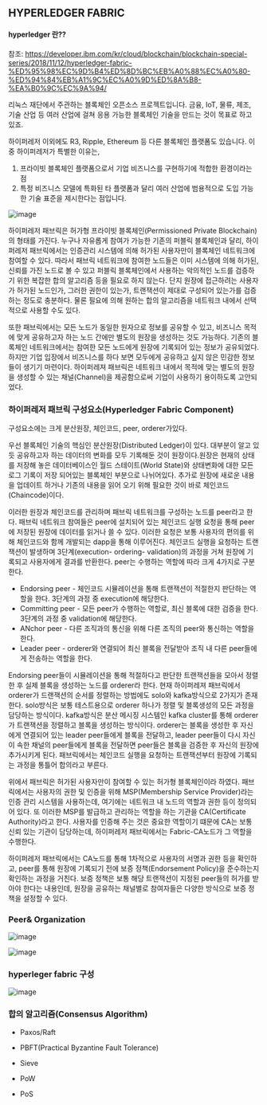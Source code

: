 ## HYPERLEDGER FABRIC


#### hyperledger 란??

참조: https://developer.ibm.com/kr/cloud/blockchain/blockchain-special-series/2018/11/12/hyperledger-fabric-%ED%95%98%EC%9D%B4%ED%8D%BC%EB%A0%88%EC%A0%80-%ED%94%84%EB%A1%9C%EC%A0%9D%ED%8A%B8-%EA%B0%9C%EC%9A%94/

리눅스 재단에서 주관하는 블록체인 오픈소스 프로젝트입니다.
금융, IoT, 물류, 제조, 기술 산업 등 여러 산업에 걸쳐 응용 가능한 블록체인 기술을 만드는 것이 목표로 하고 있죠.

하이퍼레저 이외에도 R3, Ripple, Ethereum 등 다른 블록체인 플랫폼도 있습니다. 
이 중 하이퍼레저가 특별한 이유는, 
  1) 프라이빗 블록체인 플랫폼으로서 기업 비즈니스를 구현하기에 적합한 환경이라는 점 
  2) 특정 비즈니스 모델에 특화된 타 플랫폼과 달리 여러 산업에 범용적으로 도입 가능한 기술 표준을 제시한다는 점입니다.
  
  
  
![image](https://user-images.githubusercontent.com/47058441/64676089-b6a2d200-d4af-11e9-800f-079706c06fdb.png)


하이퍼레저 패브릭은 허가형 프라이빗 블록체인(Permissioned Private Blockchain)의 형태를 가진다. 누구나 자유롭게 참여가 가능한 기존의 퍼블릭 블록체인과 달리, 하이퍼레저 패브릭에서는 인증관리 시스템에 의해 허가된 사용자만이 블록체인 네트워크에 참여할 수 있다. 따라서 패브릭 네트워크에 참여한 노드들은  이미 시스템에 의해 허가된, 신뢰를 가진 노드로 볼 수 있고 퍼블릭 블록체인에서 사용하는 악의적인 노드를 검증하기 위한 복잡한 합의 알고리즘 등을 필요로 하지 않는다. 단지 원장에 접근하려는 사용자가 허가된 노드인가, 그러한 권한이 있는가, 트랜잭션이 제대로 구성되어 있는가를 검증하는 정도로 충분하다. 물론 필요에 의해 원하는 합의 알고리즘을 네트워크 내에서 선택적으로 사용할 수도 있다. 

또한 패브릭에서는 모든 노드가 동일한 원자으로 정보를 공유할 수 있고, 비즈니스 목적에 맞게 공유하고자 하는 노드 간에만 별도의 원장을 생성하는 것도 가능하다. 기존의 블록체인 네트워크에서는 참여한 모든 노드에게 원장에 기록되어 있는 정보가 공유되었다. 하지만 기업 입장에서 비즈니스를 하다 보면 모두에게 공유하고 싶지 않은 민감한 정보들이 생기기 마련이다. 하이퍼레져 패브릭은 네트워크 내에서 목적에 맞는 별도의 원장을 생성할 수 있는 채널(Channel)을 제공함으로써 기업이 사용하기 용이하도록 고안되었다.

### 하이퍼레저 패브릭 구성요소(Hyperledger Fabric Component)

구성요소에는 크게 분산원장, 체인코드, peer, orderer가있다.

우선 블록체인 기술의 핵심인 분산원장(Distributed Ledger)이 있다. 대부분이 알고 있듯 공유하고자 하는 데이터의 변화를 모두 기록해둔 것이 원장이다.원장은 현재의 상태를 저장해 놓은 데이터베이스인 월드 스테이트(World State)와 상태변화에 대한 모든 로그 기록이 저장 되어있는 블록체인 부분으로 나뉘어있다. 추가로 원장에 새로운 내용을 업데이트 하거나 기존의 내용을 읽어 오기 위해 필요한 것이 바로 체인코드(Chaincode)이다.

이러한 원장과 체인코드를 관리하며 패브릭 네트워크를 구성하는 노드를 peer라고 한다. 패브릭 네트워크 참여들은 peer에 설치되어 있는 체인코드 실행 요청을 통해 peer에 저장된 원장에 데이터를 읽거나 쓸 수 있다. 이러한 요청은 보통 사용자의 편의를 위해 체인코드와 함께 개발되는 dapp을 통해 이루어진다. 체인코드 실행을 요청하는 트랜잭션이 발생하며 3단계(execution- ordering- validation)의 과정을 거쳐 원장에 기록되고 사용자에게 결과를 반환한다. peer는 수행하는 역할에 따라 크게 4가지로 구분한다.

* Endorsing peer - 체인코드 시뮬레이션을 통해 트랜잭션이 적절한지 판단하는 역할을 한다. 3단계의 과정 중 execution에 해당한다.
* Committing peer - 모든 peer가 수행하는 역할로, 최신 블록에 대한 검증을 한다. 3단계의 과정 중 validation에 해당한다.
* ANchor peer - 다른 조직과의 통신을 위해 다른 조직의 peer와 통신하는 역할을 한다.
* Leader peer - orderer와 연결되어 최신 블록을 전달받아 조직 내 다른 peer들에게 전송하는 역할을 한다.

Endorsing peer들이 시뮬레이션을 통해 적절하다고 판단한 트랜잭션들을 모아서 정렬한 후 실제 블록을 생성하는 노드를 orderer라 한다. 현재 하이퍼레져 패브릭에서 orderer가 드랜잭션의 순서를 정렬하는 방법에도 solo와 kafka방식으로 2가지가 존재한다.
solo방식은 보통 테스트용으로 orderer 하나가 정렬 및 블록생성의 모든 과정을 담당하는 방식이다.
kafka방식은 분산 메시징 시스템인 kafka cluster를 통해 orderer가 트랜잭션을 정렬하고 블록을 생성하는 방식이다. orderer는 블록을 생성한 후 자신에게 연결되어 있는 leader peer들에게 블록을 전달하고, leader peer들이 다시 자신이 속한 채널의 peer들에게 블록을 전달하면 peer들은 블록을 검증한 후 자신의 원장에 추가시키게 된다. 패브릭에서는 체인코드 실행을 요청하는 트랜잭션부터 원장에 기록되는 과정을 통틀어 합의라고 부른다.

위에서 패브릭은 허가된 사용자만이 참여할 수 있는 허가형 블록체인이라 하였다. 패브릭에서는 사용자의 권한 및 인증을 위해 MSP(Membership Service Provider)라는 인증 관리 시스템을 사용하는데, 여기에는 네트워크 내 노드의 역할과 권한 등이 정의되어 있다.
또 이러한 MSP를 발급하고 관리하는 역할을 하는 기관을 CA(Certificate Authority)라고 한다. 사용자를 인증해 주는 것은 중요한 역할이기 떄문에 CA는 보통 신뢰 있는 기관이 담당하는데, 하이퍼레저 패브릭에서는 Fabric-CA노드가 그 역할을 수행한다.

하이퍼레저 패브릭에서는 CA노드를 통해 1차적으로 사용자의 서명과 권한 등을 확인하고, peer를 통해 원장에 기록되기 전에 보증 정책(Endorsement Policy)을 준수하는지 확인하는 과정을 거친다. 보증 정책은 보통 해당 트랜잭션이 지정된 peer들의 허가를 받아야 한다는 내용인데, 원장을 공유하는 채널별로 참여자들은 다양한 방식으로 보증 정책을 설정할 수 있다.

### Peer& Organization
![image](https://user-images.githubusercontent.com/47058441/64929884-638d9e00-d866-11e9-9489-5f501bd527a9.png)

![image](https://user-images.githubusercontent.com/47058441/64929898-8455f380-d866-11e9-8aa0-5c851dcafb23.png)

 
### hyperleger fabric 구성

![image](https://user-images.githubusercontent.com/47058441/64930050-f844cb80-d867-11e9-980b-669e0e7cf9a0.png)

  
  
### 합의 알고리즘(Consensus Algorithm)
  
  
* Paxos/Raft

* PBFT(Practical Byzantine Fault Tolerance)
 
* Sieve
  
* PoW
  
* PoS
  
  
  

